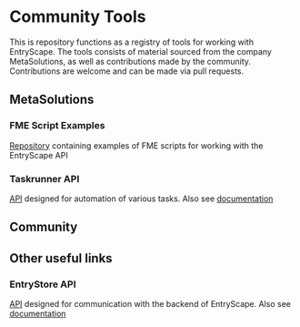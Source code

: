 # Community Tools

This is repository functions as a registry of tools for working with EntryScape. The tools consists of material sourced from the company MetaSolutions, as well as contributions made by the community. Contributions are welcome and can be made via pull requests.

## MetaSolutions

### FME Script Examples

[Repository](https://gitlab.com/entryscape/fme-script-examples) containing examples of FME scripts for working with the EntryScape API

### Taskrunner API

[API](https://swagger.entryscape.com/?url=https://docs.entryscape.com/en/taskrunner/swagger.json#/info) designed for automation of various tasks. Also see [documentation](https://docs.entryscape.com/en/taskrunner/)

## Community


## Other useful links

### EntryStore API

[API](https://entrystore.org/api/) designed for communication with the backend of EntryScape. Also see [documentation](https://entrystore.org/)